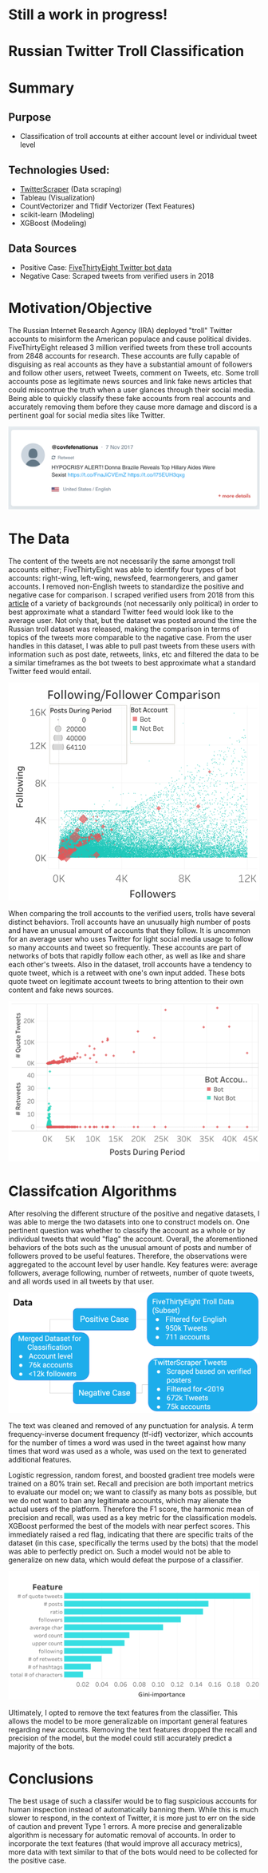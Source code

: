 # Still a work in progress!
# Russian Twitter Troll Classification

# Summary

## Purpose
* Classification of troll accounts at either account level or individual tweet level

## Technologies Used:
* [TwitterScraper](https://github.com/taspinar/twitterscraper/blob/master/twitterscraper/query.py "TwitterScraper") (Data scraping)
* Tableau (Visualization)
* CountVectorizer and Tfidif Vectorizer (Text Features)
* scikit-learn (Modeling)
* XGBoost (Modeling)

## Data Sources
* Positive Case: [FiveThirtyEight Twitter bot data](https://github.com/fivethirtyeight/russian-troll-tweets/ "FiveThirtyEight")
* Negative Case: Scraped tweets from verified users in 2018

# Motivation/Objective
The Russian Internet Research Agency (IRA) deployed "troll" Twitter accounts to misinform the American populace and cause political divides. FiveThirtyEight released 3 million verified tweets from these troll accounts from 2848 accounts for research. These accounts are fully capable of disguising as real accounts as they have a substantial amount of followers and follow other users, retweet Tweets, comment on Tweets, etc. Some troll accounts pose as legitimate news sources and link fake news articles that could miscontrue the truth when a user glances through their social media. Being able to quickly classify these fake accounts from real accounts and accurately removing them before they cause more damage and discord is a pertinent goal for social media sites like Twitter.

![](images/example.png)

# The Data
The content of the tweets are not necessarily the same amongst troll accounts either; FiveThirtyEight was able to identify four types of bot accounts: right-wing, left-wing, newsfeed, fearmongerers, and gamer accounts. I removed non-English tweets to standardize the positive and negative case for comparison. I scraped verified users from 2018 from this [article](https://medium.com/@bansalsamarth/this-espn-analyst-comes-closest-to-what-the-median-twitter-verified-user-looks-like-c1818aafc6e7 "median-twitter-user") of a variety of backgrounds (not necessarily only political) in order to best approximate what a standard Twitter feed would look like to the average user. Not only that, but the dataset was posted around the time the Russian troll dataset was released, making the comparison in terms of topics of the tweets more comparable to the nagative case. From the user handles in this dataset, I was able to pull past tweets from these users with information such as post date, retweets, links, etc and filtered the data to be a similar timeframes as the bot tweets to best approximate what a standard Twitter feed would entail.

![](images/followingvsfollower.png)

When comparing the troll accounts to the verified users, trolls have several distinct behaviors. Troll accounts have an unusually high number of posts and have an unusual amount of accounts that they follow. It is uncommon for an average user who uses Twitter for light social media usage to follow so many accounts and tweet so frequently. These accounts are part of networks of bots that rapidly follow each other, as well as like and share each other's tweets. Also in the dataset, troll accounts have a tendency to quote tweet, which is a retweet with one's own input added. These bots quote tweet on legitimate account tweets to bring attention to their own content and fake news sources. 

![](images/retweetsvsquotes.png)

# Classifcation Algorithms
After resolving the different structure of the positive and negative datasets, I was able to merge the two datasets into one to construct models on. One pertinent question was whether to classify the account as a whole or by individual tweets that would "flag" the account. Overall, the aforementioned behaviors of the bots such as the unusual amount of posts and number of followers proved to be useful features. Therefore, the observations were aggregated to the account level by user handle. Key features were: average followers, average following, number of retweets, number of quote tweets, and all words used in all tweets by that user. 

![](images/datastructure.png)

The text was cleaned and removed of any punctuation for analysis. A term frequency-inverse document frequency (tf-idf) vectorizer, which accounts for the number of times a word was used in the tweet against how many times that word was used as a whole, was used on the text to generated additional features.

Logistic regression, random forest, and boosted gradient tree models were trained on a 80% train set. Recall and precision are both important metrics to evaluate our model on; we want to classify as many bots as possible, but we do not want to ban any legitimate accounts, which may alienate the actual users of the platform. Therefore the F1 score, the harmonic mean of precision and recall, was used as a key metric for the classification models. XGBoost performed the best of the models with near perfect scores. This immediately raised a red flag, indicating that there are specific traits of the dataset (in this case, specifically the terms used by the bots) that the model was able to perfectly predict on. Such a model would not be able to generalize on new data, which would defeat the purpose of a classifier.

![](images/featureimportance.png)

Ultimately, I opted to remove the text features from the classifier. This allows the model to be more generalizable on important general features regarding new accounts. Removing the text features dropped the recall and precision of the model, but the model could still accurately predict a majority of the bots. 

# Conclusions 
The best usage of such a classifer would be to flag suspicious accounts for human inspection instead of automatically banning them. While this is much slower to respond, in the context of Twitter, it is more just to err on the side of caution and prevent Type 1 errors. A more precise and generalizable algorithm is necessary for automatic removal of accounts. In order to  incorporate the text features (that would improve all accuracy metrics), more data with text similar to that of the bots would need to be collected for the positive case.
